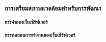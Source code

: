 ## การเตรียมสภาพแวดล้อมสำหรับการพัฒนา
### การจำลองเว็บเซิร์ฟเวอร์

### การทดสอบการทำงานของเว็บเซิร์ฟเวอร์